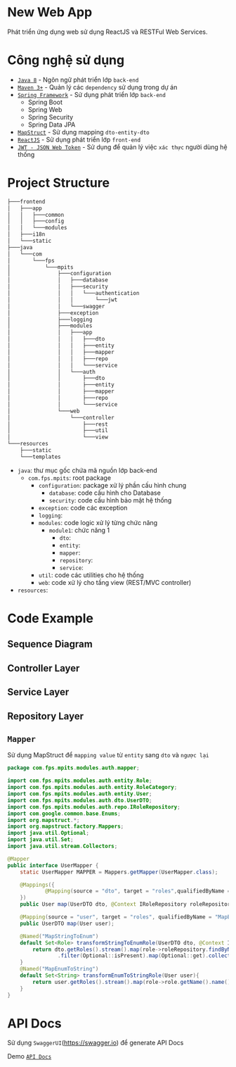 # New Web App

Phát triển ứng dụng web sử dụng ReactJS và RESTFul Web Services.

# Công nghệ sử dụng
* [``Java 8``](https://www.java.com) - Ngôn ngữ phát triển lớp ``back-end``
* [``Maven 3+``](https://maven.apache.org/) - Quản lý các ``dependency`` sử dụng trong dự án
* [``Spring Framework``](https://spring.io/) - Sử dụng phát triển lớp ``back-end``
    * Spring Boot
    * Spring Web
    * Spring Security
    * Spring Data JPA
* [``MapStruct``](http://mapstruct.org/) - Sử dụng mapping ``dto-entity-dto``
* [``ReactJS``](https://reactjs.org/) - Sử dụng phát triển lớp ``front-end``
* [``JWT - JSON Web Token``](https://jwt.io/) - Sử dụng để quản lý việc ``xác thực`` người dùng hệ thống
# Project Structure
```bash
├───frontend
│   ├───app
│   │   ├───common
│   │   ├───config
│   │   └───modules
│   ├───i18n
│   └───static
├───java
│   └───com
│       └───fps
│           └───mpits
│               ├───configuration
│               │   ├───database
│               │   ├───security
│               │   │   └───authentication
│               │   │       └───jwt
│               │   └───swagger
│               ├───exception
│               ├───logging
│               ├───modules
│               │   ├───app
│               │   │   ├───dto
│               │   │   ├───entity
│               │   │   ├───mapper
│               │   │   ├───repo
│               │   │   └───service
│               │   └───auth
│               │       ├───dto
│               │       ├───entity
│               │       ├───mapper
│               │       ├───repo
│               │       └───service
│               └───web
│                   └───controller
│                       ├───rest
│                       ├───util
│                       └───view
└───resources
    ├───static
    └───templates
```
* ``java``: thư mục gốc chứa mã nguồn lớp back-end
   * ``com.fps.mpits``: root package 
      * ``configuration``: package xử lý phần cấu hình chung
         * ``database``: code cấu hình cho Database
         * ``security``: code cấu hình bảo mật hệ thống
      * ``exception``: code các exception
      * ``logging``:
      * ``modules``: code logic xử lý từng chức năng
         * ``module1``: chức năng 1
            * ``dto``:
            * ``entity``:
            * ``mapper``:
            * ``repository``:
            * ``service``:
      * ``util``: code các utilities cho hệ thống
      * ``web``: code xử lý cho tầng view (REST/MVC controller)
* ``resources``:
# Code Example
## Sequence Diagram
## Controller Layer
## Service Layer
## Repository Layer
## ``Mapper``
Sử dụng MapStruct để ``mapping value`` từ `entity` sang `dto` và `ngược lại`
```java
package com.fps.mpits.modules.auth.mapper;

import com.fps.mpits.modules.auth.entity.Role;
import com.fps.mpits.modules.auth.entity.RoleCategory;
import com.fps.mpits.modules.auth.entity.User;
import com.fps.mpits.modules.auth.dto.UserDTO;
import com.fps.mpits.modules.auth.repo.IRoleRepository;
import com.google.common.base.Enums;
import org.mapstruct.*;
import org.mapstruct.factory.Mappers;
import java.util.Optional;
import java.util.Set;
import java.util.stream.Collectors;

@Mapper
public interface UserMapper {
    static UserMapper MAPPER = Mappers.getMapper(UserMapper.class);

    @Mappings({
            @Mapping(source = "dto", target = "roles",qualifiedByName = {"MapStringToEnum"})
    })
    public User map(UserDTO dto, @Context IRoleRepository roleRepository);

    @Mapping(source = "user", target = "roles", qualifiedByName = "MapEnumToString")
    public UserDTO map(User user);

    @Named("MapStringToEnum")
    default Set<Role> transformStringToEnumRole(UserDTO dto, @Context IRoleRepository roleRepository){
        return dto.getRoles().stream().map(role->roleRepository.findByName(Enums.getIfPresent(RoleCategory.class,role).orNull()))
                .filter(Optional::isPresent).map(Optional::get).collect(Collectors.toSet());
    }
    @Named("MapEnumToString")
    default Set<String> transformEnumToStringRole(User user){
        return user.getRoles().stream().map(role->role.getName().name()).collect(Collectors.toSet());
    }
}
```
# API Docs
Sử dụng ``SwaggerUI``(https://swagger.io) để generate API Docs

Demo [``API Docs``](http://10.15.68.50:8082)
